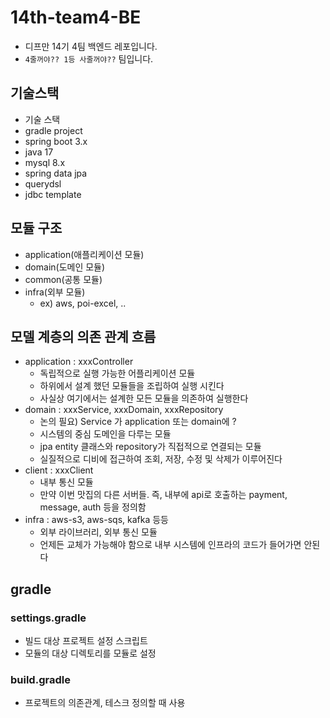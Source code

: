 # 14th-team4-BE

- 디프만 14기 4팀 백엔드 레포입니다.
- `4줄꺼야?? 1등 사줄꺼야??` 팀입니다.

## 기술스택

- 기술 스택
- gradle project
- spring boot 3.x
- java 17
- mysql 8.x
- spring data jpa
- querydsl
- jdbc template

## 모듈 구조

- application(애플리케이션 모듈)
- domain(도메인 모듈)
- common(공통 모듈)
- infra(외부 모듈)
    - ex) aws, poi-excel, ..

## 모델 계층의 의존 관계 흐름

- application : xxxController
    - 독립적으로 실행 가능한 어플리케이션 모듈
    - 하위에서 설계 했던 모듈들을 조립하여 실행 시킨다
    - 사실상 여기에서는 설계한 모든 모듈을 의존하여 실행한다
- domain : xxxService, xxxDomain, xxxRepository
    - 논의 필요) Service 가 application 또는 domain에 ?
    - 시스템의 중심 도메인을 다루는 모듈
    - jpa entity 클래스와 repository가 직접적으로 연결되는 모듈
    - 실질적으로 디비에 접근하여 조회, 저장, 수정 및 삭제가 이루어진다
- client : xxxClient
    - 내부 통신 모듈
    - 만약 이번 맛집의 다른 서버들. 즉, 내부에 api로 호출하는 payment, message, auth 등을 정의함
- infra : aws-s3, aws-sqs, kafka 등등
    - 외부 라이브러리, 외부 통신 모듈
    - 언제든 교체가 가능해야 함으로 내부 시스템에 인프라의 코드가 들어가면 안된다

## gradle

### settings.gradle

- 빌드 대상 프로젝트 설정 스크립트
- 모듈의 대상 디렉토리를 모듈로 설정

### build.gradle

- 프로젝트의 의존관계, 테스크 정의할 때 사용

